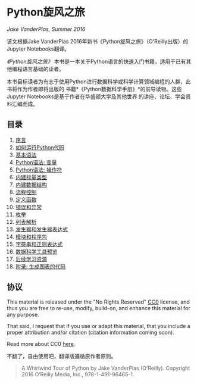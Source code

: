 # Python旋风之旅
*Jake VanderPlas, Summer 2016*

该文根据Jake VanderPlas 2016年新书《Python旋风之旅》（O'Reilly出版）的Jupyter Notebooks翻译。

*《Python旋风之旅》* 本书是一本关于Python语言的快速入门书籍，适用于已有其他编程语言基础的读者。

本书目标读者为有志于使用Python进行数据科学或科学计算领域编程的人群，此书将作为作者即将出版的
书籍*《Python数据科学手册》*的前导读物。这些Jupyter Notebooks是基于作者在华盛顿大学及其他世界
的讲座、论坛、学会资料汇编而成。

## 目录

1. [序言](00-Introduction.ipynb)
2. [如何运行Python代码](01-How-to-Run-Python-Code.ipynb)
3. [基本语法](02-Basic-Python-Syntax.ipynb)
4. [Python语法: 变量](03-Semantics-Variables.ipynb)
5. [Python语法: 操作符](04-Semantics-Operators.ipynb)
6. [内建标量类型](05-Built-in-Scalar-Types.ipynb)
7. [内建数据结构](06-Built-in-Data-Structures.ipynb)
8. [流程控制](07-Control-Flow-Statements.ipynb)
9. [定义函数](08-Defining-Functions.ipynb)
10. [错误和异常](09-Errors-and-Exceptions.ipynb)
11. [枚举](10-Iterators.ipynb)
12. [列表解析](11-List-Comprehensions.ipynb)
13. [发生器和发生器表达式](12-Generators.ipynb)
14. [模块和程序包](13-Modules-and-Packages.ipynb)
15. [字符串和正则表达式](14-Strings-and-Regular-Expressions.ipynb)
16. [数据科学工具预览](15-Preview-of-Data-Science-Tools.ipynb)
17. [后续学习资源](16-Further-Resources.ipynb)
18. [附录: 生成图表的代码](17-Figures.ipynb)

## 协议

This material is released under the "No Rights Reserved" [CC0](LICENSE)
license, and thus you are free to re-use, modify, build-on, and enhance
this material for any purpose.

That said, I request that if you use or adapt this material, that you include
a proper attribution and/or citation (citation information coming soon).

Read more about CC0 [here](https://creativecommons.org/share-your-work/public-domain/cc0/).

不翻了，自由使用吧，翻译版遵循原作者原则。

> A Whirlwind Tour of Python by Jake VanderPlas (O’Reilly). Copyright 2016 O’Reilly Media, Inc., 978-1-491-96465-1.
